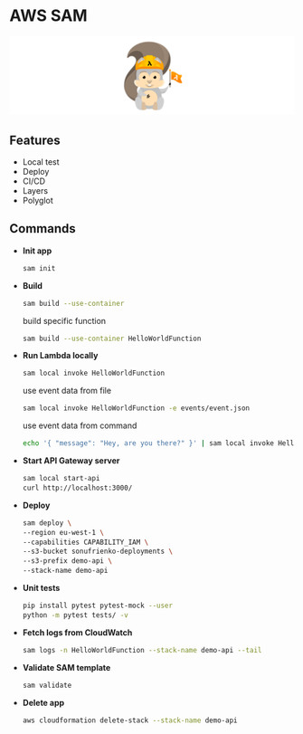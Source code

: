 # AWS SAM

![AWS SAM](sam-logo.png)

## Features

- Local test
- Deploy
- CI/CD
- Layers
- Polyglot

## Commands

- **Init app**
  ```bash
  sam init
  ```
- **Build**
  ```bash
  sam build --use-container
  ```
  build specific function
  ```bash
  sam build --use-container HelloWorldFunction
  ```
- **Run Lambda locally**
  ```bash
  sam local invoke HelloWorldFunction
  ```
  use event data from file
  ```bash
  sam local invoke HelloWorldFunction -e events/event.json
  ```
  use event data from command
  ```bash
  echo '{ "message": "Hey, are you there?" }' | sam local invoke HelloWorldFunction -e -
  ```
- **Start API Gateway server**
  ```bash
  sam local start-api
  curl http://localhost:3000/
  ```
- **Deploy**
  ```bash
  sam deploy \
  --region eu-west-1 \
  --capabilities CAPABILITY_IAM \
  --s3-bucket sonufrienko-deployments \
  --s3-prefix demo-api \
  --stack-name demo-api
  ```
- **Unit tests**
  ```bash
  pip install pytest pytest-mock --user
  python -m pytest tests/ -v
  ```
- **Fetch logs from CloudWatch**
  ```bash
  sam logs -n HelloWorldFunction --stack-name demo-api --tail
  ```
- **Validate SAM template**
  ```bash
  sam validate
  ```
- **Delete app**
  ```bash
  aws cloudformation delete-stack --stack-name demo-api
  ```
